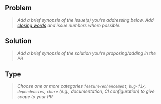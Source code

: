 ## Problem
> _Add a brief synopsis of the issue(s) you're addressing below. Add [closing words](https://docs.github.com/en/issues/tracking-your-work-with-issues/linking-a-pull-request-to-an-issue) and issue numbers where possible._

## Solution
>_Add a brief synopsis of the solution you're proposing/adding in the PR_

## Type
> _Choose one or more categories `feature/enhancement`, `bug-fix`, `dependencies`, `chore` (e.g., documentation, CI configuration) to give scope to your PR_

